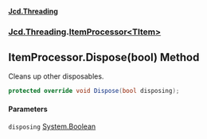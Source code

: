 #### [Jcd.Threading](index.md 'index')
### [Jcd.Threading](Jcd.Threading.md 'Jcd.Threading').[ItemProcessor&lt;TItem&gt;](ItemProcessor_TItem_.md 'Jcd.Threading.ItemProcessor<TItem>')

## ItemProcessor<TItem>.Dispose(bool) Method

Cleans up other disposables.

```csharp
protected override void Dispose(bool disposing);
```
#### Parameters

<a name='Jcd.Threading.ItemProcessor_TItem_.Dispose(bool).disposing'></a>

`disposing` [System.Boolean](https://docs.microsoft.com/en-us/dotnet/api/System.Boolean 'System.Boolean')